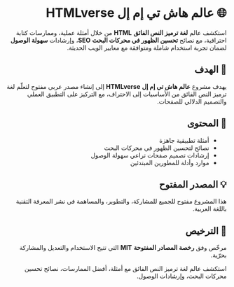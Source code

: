 <div dir="rtl">

# 🌐 عالم هاش تي إم إل HTMLverse

استكشف عالم **لغة ترميز النص الفائق** **HTML** من خلال أمثلة عملية، وممارسات كتابة احترافية، مع نصائح **تحسين الظهور في محركات البحث** **SEO**، وإرشادات **سهولة الوصول** لضمان تجربة استخدام شاملة ومتوافقة مع معايير الويب الحديثة.  

## 🎯 الهدف  
يهدف مشروع **عالم هاش تي إم إل** **HTMLverse** إلى إنشاء مصدر عربي مفتوح لتعلّم لغة ترميز النص الفائق من الأساسيات إلى الاحتراف، مع التركيز على التطبيق العملي والتصميم الدلالي للصفحات.  

## 📘 المحتوى  
- أمثلة تطبيقية جاهزة  
- نصائح لتحسين الظهور في محركات البحث  
- إرشادات تصميم صفحات تراعي سهولة الوصول  
- موارد وأدلة للمطورين المبتدئين  

## 💡 المصدر المفتوح  
هذا المشروع مفتوح للجميع للمشاركة، والتطوير، والمساهمة في نشر المعرفة التقنية باللغة العربية.  

## 🧩 الترخيص  
مرخّص وفق **رخصة المصادر المفتوحة** **MIT** التي تتيح الاستخدام والتعديل والمشاركة بحرّية.
 
استكشف عالم لغة ترميز النص الفائق مع أمثلة، أفضل الممارسات، نصائح تحسين محركات البحث، وإرشادات الوصول.

</div>
